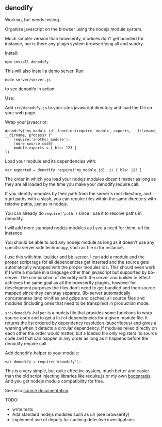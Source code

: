 denodify
--------

Working, but needs testing...

Organize javascript on the browser using the nodejs module system.

Much simpler version than browserify, modules don't get bundled for instance,
nor is there any plugin system browserifying all and sundry. 

Install:

    npm install denodify
	
This will also install a demo server. Run

    node server/server.js
	
to see denodify in action.

Use:

Add `src/denodify.js` to your sites javascript directory and load the file on
your web page.

Wrap your javascript:

    denodify('my_module_id',function(require, module, exports, __filename, __dirname, process) {"
		require('another_module');
        [more source code]
	    module.exports = { bla: 123 }
    })
	
Load your module and its dependencies with:

    var exported = denodify.require('my_module_id); // { bla: 123 }
	
The order in which you load your nodejs modules doesn't matter as long as they
are all loaded by the time you make your denodify.require call.

If you identify modules by their path from the server's root directory, and
start paths with a slash, you can require files within the same directory with
relative paths, just as in nodejs.

You can already do `require('path')` since I use it to resolve paths in
denodify.

I will add more standard nodejs modules as I see a need for them, url for
instance

You should be able to add any nodejs module as long as it doesn't use any
specific server side technology, such as file io for instance.

I use this with [html-builder](http://github.com/Michieljoris/html-builder) and
[bb-server](http://github.com/Michieljoris/bb-server). I can add a module and
the proper script tags for all dependencies get inserted and the source gets
automatically wrapped with the proper modules ids. This should even work if I
write a module in a language other than javascript but supported by
bb-server. The combination of denodify with the server and builder in effect
achieves the same goal as all the browserify plugins, however for development
purposes the files don't need to get bundled and then source mapped since they
can stay separate. Bb-server automatically concatenates (and minifies and gzips
and caches) all source files and modules (including ones that need to be
transpiled) in production mode.

`src/denodify-helper` is a nodejs file that provides some functions to wrap
source code and to get a list of dependencies for a given module file. It
returns the list ordered by dependency resolution (superfluous) and gives a
warning when it detects a circular dependency. If modules relied directly on
each other the order would matter, but a loaded file only registers its source
code and that can happen in any order as long as it happens before the
denodify.require call.

Add denodify-helper to your module:

    var denodify = require('denodify');


This is a very simple, but quite effective system, much better and easier than
the old script injecting libraries like require.js or my own
[bootstrapjs](http://github.com/Michieljoris/bootstrapjs). And you get nodejs
module compatibility for free.

See also [source documentation](https://rawgithub.com/Michieljoris/denodify/master/docs/denodify.html).

TODO:
* write tests
* Add standard nodejs modules such as url (see browserify)
* Implement use of deputy for caching detective investigations

